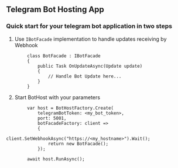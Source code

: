 ## Telegram Bot Hosting App

### Quick start for your telegram bot application in two steps

1. Use `IBotFacade` implementation to handle updates receiving by Webhook
```
        class BotFacade : IBotFacade
        {
            public Task OnUpdateAsync(Update update)
            {
                // Handle Bot Update here...
            }
        }
```

2. Start BotHost with your parameters
```
        var host = BotHostFactory.Create(
            telegramBotToken: <my_bot_token>,
            port: 5001,
            botFacadeFactory: client =>
            {
                client.SetWebhookAsync("https://<my_hostname>").Wait();
                return new BotFacade();
            });

        await host.RunAsync();
```